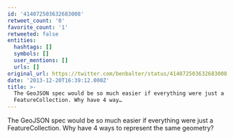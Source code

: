 ```yaml
---
id: '414072503632683008'
retweet_count: '0'
favorite_count: '1'
retweeted: false
entities:
  hashtags: []
  symbols: []
  user_mentions: []
  urls: []
original_url: https://twitter.com/benbalter/status/414072503632683008
date: '2013-12-20T16:39:12.000Z'
title: >-
  The GeoJSON spec would be so much easier if everything were just a
  FeatureCollection. Why have 4 way…
---
```


The GeoJSON spec would be so much easier if everything were just a FeatureCollection. Why have 4 ways to represent the same geometry?